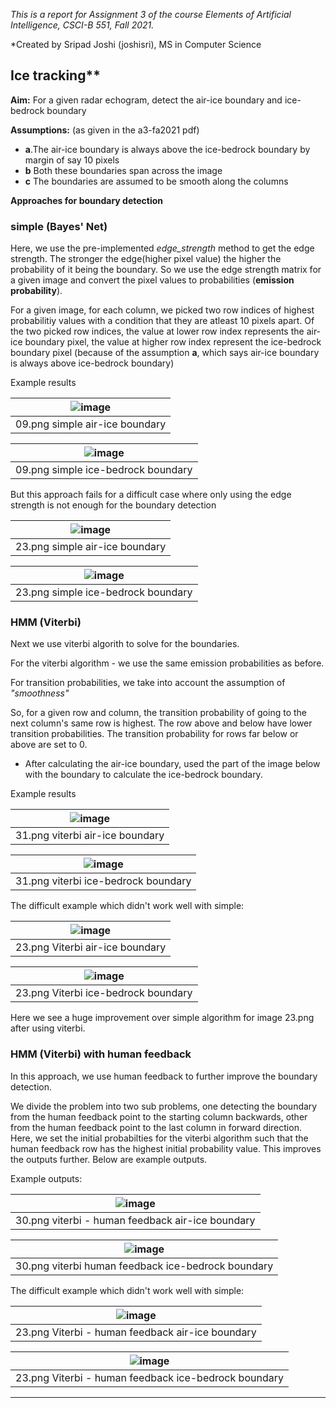 *This is a report for Assignment 3 of the course Elements of Artificial Intelligence, CSCI-B 551, Fall 2021.*

*Created by Sripad Joshi (joshisri), MS in Computer Science

## Ice tracking**

**Aim:**
For a given radar echogram, detect the air-ice boundary and ice-bedrock boundary

**Assumptions:**
(as given in the a3-fa2021 pdf)
- **a**.The air-ice boundary is always above the ice-bedrock boundary by margin of say 10 pixels
- **b** Both these boundaries span across the image
- **c** The boundaries are assumed to be smooth along the columns

**Approaches for boundary detection**

### **simple (Bayes' Net)**

Here, we use the pre-implemented *edge_strength* method to get the edge strength. The stronger the edge(higher pixel value) the higher the probability of it being the boundary. So we use the edge strength matrix for a given image and convert the pixel values to probabilities (**emission probability**).

For a given image, for each column, we picked two row indices of highest probabilitiy values with a condition that they are atleast 10 pixels apart.  Of the two picked row indices, the value at lower row index represents the air-ice boundary pixel, the value at higher row index represent the ice-bedrock boundary pixel (because of the assumption **a**, which says air-ice boundary is always above ice-bedrock boundary)

Example results

| ![image](results/09/air_ice_output_09_simple_ir.png) |
|:--:| 
| 09.png simple air-ice boundary |

| ![image](results/09/ice_rock_output_09_simple_ai.png) |
|:--:| 
| 09.png simple ice-bedrock boundary |

But this approach fails for a difficult case where only using the edge strength is not enough for the boundary detection

| ![image](results/23/air_ice_output_23_simple.png) |
|:--:| 
| 23.png simple air-ice boundary |

| ![image](results/23/ice_rock_output_23_simple.png) |
|:--:| 
| 23.png simple ice-bedrock boundary |


### **HMM (Viterbi)**

Next we use viterbi algorith to solve for the boundaries.

For the viterbi algorithm - we use the same emission probabilities as before.

For transition probabilities, we take into account the assumption of *"smoothness"*

So, for a given row and column, the transition probability of going to the next column's same row is highest. The row above and below have lower transition probabilities. The transition probability for rows far below or above are set to 0.

* After calculating the air-ice boundary, used the part of the image below with the boundary to calculate the ice-bedrock boundary.

Example results

| ![image](results/31/air_ice_output_31_viterbi.png) |
|:--:| 
| 31.png viterbi air-ice boundary |

| ![image](results/31/ice_rock_output_31_viterbi.png) |
|:--:| 
| 31.png viterbi ice-bedrock boundary |

The difficult example which didn't work well with simple:

| ![image](results/23/air_ice_output_23_viterbi.png) |
|:--:| 
| 23.png Viterbi air-ice boundary |

| ![image](results/23/ice_rock_output_23_viterbi.png) |
|:--:| 
| 23.png Viterbi ice-bedrock boundary |

Here we see a huge improvement  over simple algorithm for image 23.png after using viterbi.


### **HMM (Viterbi) with human feedback**

In this approach, we use human feedback to further improve the boundary detection.

We divide the problem into two sub problems, one detecting the boundary from the human feedback point to the starting column backwards, other from the human feedback point to the last column in forward direction. Here, we set the initial probabilties for the viterbi algorithm such that the human feedback row has the highest initial probability value.
This improves the outputs further. Below are example outputs.


Example outputs:

| ![image](results/30/air_ice_output_30_viterbi_human_feedback.png) |
|:--:| 
| 30.png viterbi - human feedback air-ice boundary |

| ![image](results/30/ice_rock_output_30_viterbi_human_feedback.png) |
|:--:| 
| 30.png viterbi human feedback  ice-bedrock boundary |

The difficult example which didn't work well with simple:

| ![image](results/23/air_ice_output_23_viterbi_human_feedback.png) |
|:--:| 
| 23.png Viterbi - human feedback air-ice boundary |

| ![image](results/23/ice_rock_output_23_viterbi_human_feedback.png) |
|:--:| 
| 23.png Viterbi -  human feedback ice-bedrock boundary |

<hr/>

